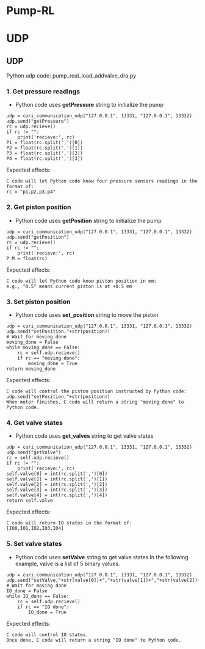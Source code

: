 # Pump-RL
# UDP 
## UDP
Python udp code: pump_real_load_addvalve_dra.py 
### 1. Get pressure readings
+ Python code uses **getPressure** string to initialize the pump
```
udp = curi_communication_udp("127.0.0.1", 13331, "127.0.0.1", 13332)
udp.send("getPressure")
rc = udp.recieve()
if rc != "":
    print('recieve:', rc)
P1 = float(rc.split(',')[0])
P2 = float(rc.split(',')[1])
P3 = float(rc.split(',')[2])
P4 = float(rc.split(',')[3])
```
Expected effects:
```
C code will let Python code know four pressure sensors readings in the format of:
rc = "p1,p2,p3,p4"
```

### 2. Get piston position
+ Python code uses **getPosition** string to initialize the pump
```
udp = curi_communication_udp("127.0.0.1", 13331, "127.0.0.1", 13332)
udp.send("getPosition")
rc = udp.recieve()
if rc != "":
    print('recieve:', rc)
P_M = float(rc)
```
Expected effects:
```
C code will let Python code know piston position in mm:
e.g., "0.5" means current piston is at +0.5 mm
```

### 3. Set piston position
+ Python code uses **set_position** string to move the piston
```
udp = curi_communication_udp("127.0.0.1", 13331, "127.0.0.1", 13332)
udp.send("setPosition,"+str(position))
# Wait for moving done
moving_done = False
while moving_done == False:
    rc = self.udp.recieve()
    if rc == "moving done":
        moving_done = True
return moving_done
```
Expected effects:
```
C code will control the piston position instructed by Python code:
udp.send("setPosition,"+str(position))
When motor finishes, C code will return a string "moving done" to Python code.
```

### 4. Get valve states
+ Python code uses **get_valves** string to get valve states
```
udp = curi_communication_udp("127.0.0.1", 13331, "127.0.0.1", 13332)
udp.send("getValve")
rc = self.udp.recieve()
if rc != "":
    print('recieve:', rc)
self.valve[0] = int(rc.split(',')[0])
self.valve[1] = int(rc.split(',')[1])
self.valve[2] = int(rc.split(',')[2])
self.valve[3] = int(rc.split(',')[3])
self.valve[4] = int(rc.split(',')[4])
return self.valve
```
Expected effects:
```
C code will return IO states in the format of:
[IO0,IO1,IO2,IO3,IO4]
```

### 5. Set valve states
+ Python code uses **setValve** string to get valve states
In the following example, valve is a list of 5 binary values.
```
udp = curi_communication_udp("127.0.0.1", 13331, "127.0.0.1", 13332)
udp.send("setValve,"+str(valve[0])+","+str(valve[1])+","+str(valve[2])+","+str(valve[3])+","+str(valve[4]))
# Wait for moving done
IO_done = False
while IO_done == False:
    rc = self.udp.recieve()
    if rc == "IO done":
        IO_done = True
```
Expected effects:
```
C code will control IO states.
Once done, C code will return a string "IO done" to Python code.
```


